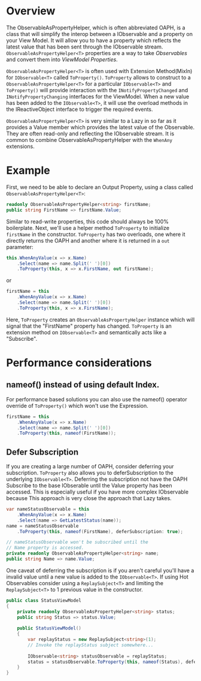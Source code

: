 # Overview
The ObservableAsPropertyHelper, which is often abbreviated OAPH, is a class that will simplify the interop between a IObservable and a property on your View Model. It will allow you to have a property which reflects the latest value that has been sent through the IObservable<T> stream. `ObservableAsPropertyHelper<T>` properties are a way to take *Observables* and convert them into *ViewModel Properties*. 

`ObservableAsPropertyHelper<T>` is often used with Extension Method(MixIn) for `IObservable<T>` called `ToProperty()`. `ToProperty` allows to construct to a `ObservableAsPropertyHelper<T>` for a particular `IObservable<T>` and `ToProperty()` will provide interaction with the `INotifyPropertyChanged` and `INotifyPropertyChanging` interfaces for the ViewModel. When a new value has been added to the `IObservable<T>`, it will use the overload methods in the IReactiveObject interface to trigger the required events.

`ObservableAsPropertyHelper<T>` is very similar to a Lazy<T> in so far as it provides a Value member which provides the latest value of the Observable<T>. They are often read-only and reflecting the IObservable<T> stream. It is common to combine ObservableAsPropertyHelper<T> with the `WhenAny` extensions. 

# Example
First, we need to be able to declare an Output Property, using a class called
`ObservableAsPropertyHelper<T>`:

```cs
readonly ObservableAsPropertyHelper<string> firstName;
public string FirstName => firstName.Value;
```

Similar to read-write properties, this code should always be 100% boilerplate.
Next, we'll use a helper method `ToProperty` to initialize `firstName` in the
constructor. `ToProperty` has two overloads, one where it directly returns the OAPH
and another where it is returned in a `out` parameter:

```cs
this.WhenAnyValue(x => x.Name)
    .Select(name => name.Split(' ')[0])
    .ToProperty(this, x => x.FirstName, out firstName);
```
or
```cs
firstName = this
    .WhenAnyValue(x => x.Name)
    .Select(name => name.Split(' ')[0])
    .ToProperty(this, x => x.FirstName);
```

Here, `ToProperty` creates an `ObservableAsPropertyHelper` instance which will
signal that the "FirstName" property has changed. `ToProperty` is an extension
method on `IObservable<T>` and semantically acts like a "Subscribe".

# Performance considerations

## nameof() instead of using default Index.
For performance based solutions you can also use the nameof() operator override of `ToProperty()`
which won't use the Expression.
```cs
firstName = this
    .WhenAnyValue(x => x.Name)
    .Select(name => name.Split(' ')[0])
    .ToProperty(this, nameof(FirstName));
```

## Defer Subscription
If you are creating a large number of OAPH, consider deferring your subscription. `ToProperty` also allows you to deferSubscription to the underlying `IObservable<T>`. Deferring the subscription not have the OAPH Subscribe to the base IObserable<T> until the Value property has been accessed. This is especially useful if you have more complex IObservable<T> because  This approach is very close the approach that Lazy<T> takes. 

```cs
var nameStatusObservable = this
    .WhenAnyValue(x => x.Name)
    .Select(name => GetLatestStatus(name));
name = nameStatusObservable
    .ToProperty(this, nameof(FirstName), deferSubscription: true);

// nameStatusObservable won't be subscribed until the 
// Name property is accessed.
private readonly ObservableAsPropertyHelper<string> name;
public string Name => name.Value; 
``` 

One caveat of deferring the subscription is if you aren't careful you'll have a invalid value until a new value is added to the `IObservable<T>`. If using Hot Observables consider using a `ReplaySubject<T>` and limiting the `ReplaySubject<T>` to 1 previous value in the constructor. 

```cs
public class StatusViewModel
{
    private readonly ObservableAsPropertyHelper<string> status;
    public string Status => status.Value;
    
    public StatusViewModel()
    {
        var replayStatus = new ReplaySubject<string>(1);
        // Invoke the replayStatus subject somewhere...
        
        IObservable<string> statusObservable = replayStatus; 
        status = statusObservable.ToProperty(this, nameof(Status), deferSubscription: true);
    }
}
```

